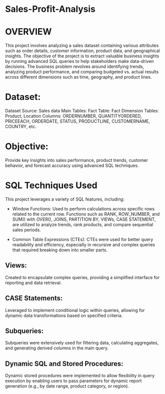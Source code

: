 # Sales-Profit-Analysis

# OVERVIEW
This project involves analyzing a sales dataset containing various attributes such as order details, customer information, product data, and geographical insights. The objective of the project is to extract valuable business insights by running advanced SQL queries to help stakeholders make data-driven decisions. The business problem revolves around identifying trends, analyzing product performance, and comparing budgeted vs. actual results across different dimensions such as time, geography, and product lines.

# Dataset:
Dataset Source: Sales data
Main Tables:
Fact Table: Fact
Dimension Tables: Product, Location
Columns: ORDERNUMBER, QUANTITYORDERED, PRICEEACH, ORDERDATE, STATUS, PRODUCTLINE, CUSTOMERNAME, COUNTRY, etc.

# Objective: 
Provide key insights into sales performance, product trends, customer behavior, and forecast accuracy using advanced SQL techniques.


# SQL Techniques Used
This project leverages a variety of SQL features, including:

- Window Functions: 
Used to perform calculations across specific rows related to the current row. Functions such as RANK, ROW_NUMBER, and SUM() with OVER(), JOINS,  PARTITION BY,  VIEWs, CASE STATEMENT,  are utilized to analyze trends, rank products, and compare sequential sales periods.

- Common Table Expressions (CTEs): 
CTEs were used for better query readability and efficiency, especially in recursive and complex queries that required breaking down into smaller parts.

## Views: 
Created to encapsulate complex queries, providing a simplified interface for reporting and data retrieval.

## CASE Statements: 
Leveraged to implement conditional logic within queries, allowing for dynamic data transformations based on specified criteria.

## Subqueries: 
Subqueries were extensively used for filtering data, calculating aggregates, and generating derived columns in the main query.

## Dynamic SQL and Stored Procedures: 
Dynamic stored procedures were implemented to allow flexibility in query execution by enabling users to pass parameters for dynamic report generation (e.g., by date range, product category, or region).
